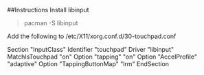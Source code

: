##Instructions
Install libinput
> pacman -S libinput

Add the following to /etc/X11/xorg.conf.d/30-touchpad.conf


Section "InputClass"
    Identifier "touchpad"
   	    Driver "libinput"
    MatchIsTouchpad "on"
    Option "tapping" "on"
    Option "AccelProfile" "adaptive"
    Option "TappingButtonMap" "lrm"
EndSection

